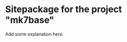Sitepackage for the project "mk7base"
==============================================================

Add some explanation here.
